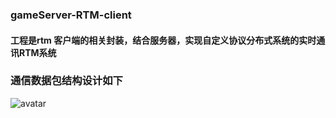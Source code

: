 ### gameServer-RTM-client
#### 工程是rtm 客户端的相关封装，结合服务器，实现自定义协议分布式系统的实时通讯RTM系统

### 通信数据包结构设计如下
![avatar](https://github.com/twjitm/gameServer-RTM-client/doc.img/package.jpg)
